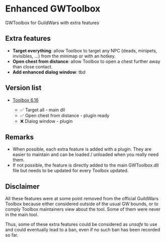 # Enhanced GWToolbox
GWToolbox for GuildWars with extra features

## Extra features
- **Target everything**: allow Toolbox to target any NPC (deads, minipets, invisibles, ...) from the minimap or with an hotkey.
- **Open chest from distance**: allow Toolbox to open a chest further away than close contact.
- **Add enhanced dialog window**: tbd

## Version list
<ul>
  <li><a href="https://github.com/gwdevhub/GWToolboxpp/releases/tag/6.16_Release">Toolbox 6.16</a></li>
    <ul>
      <li>✅ Target all - main dll</li>
      <li>✅ Open chest from distance - plugin ready</li>
      <li>❌ Dialog window - plugin</li>
    </ul>
  </li>
</ul>

## Remarks
- When possible, each extra feature is added with a plugin. They are easier to maintain and can be loaded / unloaded when you really need them.
- If not possible, the feature is directly added to the main GWToolbox.dll file but needs to be updated for every Toolbox updated.

## Disclaimer
All these features were at some point removed from the official GuildWars Toolbox because either considered outside of the usual GW bounds, or to comply Toolbox maintainers view about the tool. Some of them were never in the main tool.

Thus, some of these extra features could be considered as *unsafe* to use and could eventually lead to a ban, even if no such ban has been recorded so far.
